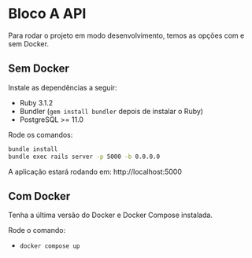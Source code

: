 # Bloco A API

Para rodar o projeto em modo desenvolvimento, temos as opções com e sem Docker.

## Sem Docker

Instale as dependências a seguir:

- Ruby 3.1.2
- Bundler (`gem install bundler` depois de instalar o Ruby)
- PostgreSQL >= 11.0

Rode os comandos: 

```bash
bundle install
bundle exec rails server -p 5000 -b 0.0.0.0
```

A aplicação estará rodando em: http://localhost:5000

## Com Docker

Tenha a última versão do Docker e Docker Compose instalada.

Rode o comando:

- `docker compose up`
